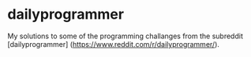 # dailyprogrammer
My solutions to some of the programming challanges from the subreddit [dailyprogrammer] (https://www.reddit.com/r/dailyprogrammer/).
